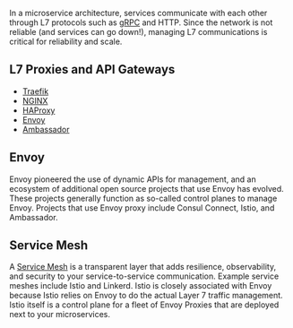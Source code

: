 

In a microservice architecture, services communicate with each other through L7 protocols such as [gRPC](GRPC) and HTTP. Since the network is not reliable (and services can go down!), managing L7 communications is critical for reliability and scale.

## L7 Proxies and API Gateways

* [Traefik](https://traefik.io/)
* [NGINX](http://nginx.org/)
* [HAProxy](http://www.haproxy.org/)
* [Envoy](https://www.envoyproxy.io/)
* [Ambassador](https://getambassador.io)

## Envoy

Envoy pioneered the use of dynamic APIs for management, and an ecosystem of additional open source projects that use Envoy has evolved. These projects generally function as so-called control planes to manage Envoy. Projects that use Envoy proxy include Consul Connect, Istio, and Ambassador.

## Service Mesh

A [Service Mesh](Service-Mesh) is a transparent layer that adds resilience, observability, and security to your service-to-service communication. Example service meshes include Istio and Linkerd. Istio is closely associated with Envoy because Istio relies on Envoy to do the actual Layer 7 traffic management. Istio itself is a control plane for a fleet of Envoy Proxies that are deployed next to your microservices.

